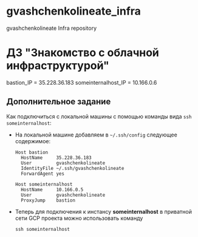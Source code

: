 # gvashchenkolineate_infra
gvashchenkolineate Infra repository


# ДЗ "Знакомство с облачной инфраструктурой"

bastion_IP = 35.228.36.183
someinternalhost_IP = 10.166.0.6

## Дополнительное задание
Как подключиться с локальной машины с помощью команды вида `ssh someinternalhost`:

- На локальной машине добавляем в `~/.ssh/config` следующее содержимое:

    ```
    Host bastion
      HostName     35.228.36.183
      User         gvashchenkolineate
      IdentityFile ~/.ssh/gvashchenkolineate
      ForwardAgent yes

    Host someinternalhost
      HostName     10.166.0.5
      User         gvashchenkolineate
      ProxyJump    bastion
    ```
- Теперь для подключения к инстансу **someinternalhost** в приватной сети GCP проекта можно использовать команду
    ```
    ssh someinternalhost
    ```

